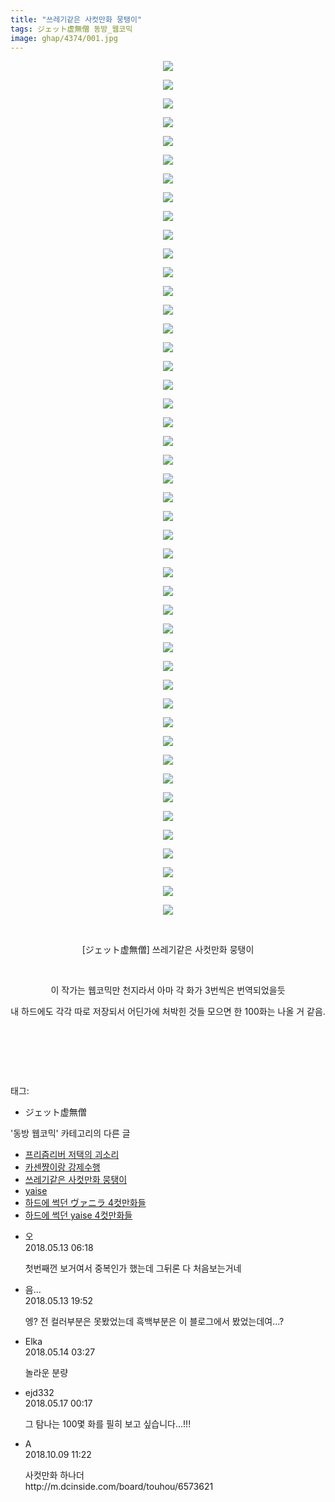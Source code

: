```yaml
---
title: "쓰레기같은 사컷만화 뭉탱이"
tags: ジェット虚無僧 동방_웹코믹
image: ghap/4374/001.jpg
---
```

<div class="article">
<p style="text-align: center; clear: none; float: none;"><img src="{{ site.nasurl }}/ghap/4374/001.jpg"/></p>
<p style="text-align: center; clear: none; float: none;"><img src="{{ site.nasurl }}/ghap/4374/002.jpg"/></p>
<p style="text-align: center; clear: none; float: none;"><img src="{{ site.nasurl }}/ghap/4374/003.jpg"/></p>
<p style="text-align: center; clear: none; float: none;"><img src="{{ site.nasurl }}/ghap/4374/004.jpg"/></p>
<p style="text-align: center; clear: none; float: none;"><img src="{{ site.nasurl }}/ghap/4374/005.jpg"/></p>
<p style="text-align: center; clear: none; float: none;"><img src="{{ site.nasurl }}/ghap/4374/006.jpg"/></p>
<p style="text-align: center; clear: none; float: none;"><img src="{{ site.nasurl }}/ghap/4374/007.jpg"/></p>
<p style="text-align: center; clear: none; float: none;"><img src="{{ site.nasurl }}/ghap/4374/008.jpg"/></p>
<p style="text-align: center; clear: none; float: none;"><img src="{{ site.nasurl }}/ghap/4374/009.jpg"/></p>
<p style="text-align: center; clear: none; float: none;"><img src="{{ site.nasurl }}/ghap/4374/010.jpg"/></p>
<p style="text-align: center; clear: none; float: none;"><img src="{{ site.nasurl }}/ghap/4374/011.jpg"/></p>
<p style="text-align: center; clear: none; float: none;"><img src="{{ site.nasurl }}/ghap/4374/012.jpg"/></p>
<p style="text-align: center; clear: none; float: none;"><img src="{{ site.nasurl }}/ghap/4374/013.jpg"/></p>
<p style="text-align: center; clear: none; float: none;"><img src="{{ site.nasurl }}/ghap/4374/014.jpg"/></p>
<p style="text-align: center; clear: none; float: none;"><img src="{{ site.nasurl }}/ghap/4374/015.jpg"/></p>
<p style="text-align: center; clear: none; float: none;"><img src="{{ site.nasurl }}/ghap/4374/016.jpg"/></p>
<p style="text-align: center; clear: none; float: none;"><img src="{{ site.nasurl }}/ghap/4374/017.jpg"/></p>
<p style="text-align: center; clear: none; float: none;"><img src="{{ site.nasurl }}/ghap/4374/018.jpg"/></p>
<p style="text-align: center; clear: none; float: none;"><img src="{{ site.nasurl }}/ghap/4374/019.jpg"/></p>
<p style="text-align: center; clear: none; float: none;"><img src="{{ site.nasurl }}/ghap/4374/020.jpg"/></p>
<p style="text-align: center; clear: none; float: none;"><img src="{{ site.nasurl }}/ghap/4374/021.jpg"/></p>
<p style="text-align: center; clear: none; float: none;"><img src="{{ site.nasurl }}/ghap/4374/022.jpg"/></p>
<p style="text-align: center; clear: none; float: none;"><img src="{{ site.nasurl }}/ghap/4374/023.jpg"/></p>
<p style="text-align: center; clear: none; float: none;"><img src="{{ site.nasurl }}/ghap/4374/024.jpg"/></p>
<p style="text-align: center; clear: none; float: none;"><img src="{{ site.nasurl }}/ghap/4374/025.jpg"/></p>
<p style="text-align: center; clear: none; float: none;"><img src="{{ site.nasurl }}/ghap/4374/026.jpg"/></p>
<p style="text-align: center; clear: none; float: none;"><img src="{{ site.nasurl }}/ghap/4374/027.jpg"/></p>
<p style="text-align: center; clear: none; float: none;"><img src="{{ site.nasurl }}/ghap/4374/028.jpg"/></p>
<p style="text-align: center; clear: none; float: none;"><img src="{{ site.nasurl }}/ghap/4374/029.jpg"/></p>
<p style="text-align: center; clear: none; float: none;"><img src="{{ site.nasurl }}/ghap/4374/030.jpg"/></p>
<p style="text-align: center; clear: none; float: none;"><img src="{{ site.nasurl }}/ghap/4374/031.jpg"/></p>
<p style="text-align: center; clear: none; float: none;"><img src="{{ site.nasurl }}/ghap/4374/032.jpg"/></p>
<p style="text-align: center; clear: none; float: none;"><img src="{{ site.nasurl }}/ghap/4374/033.jpg"/></p>
<p style="text-align: center; clear: none; float: none;"><img src="{{ site.nasurl }}/ghap/4374/034.jpg"/></p>
<p style="text-align: center; clear: none; float: none;"><img src="{{ site.nasurl }}/ghap/4374/035.jpg"/></p>
<p style="text-align: center; clear: none; float: none;"><img src="{{ site.nasurl }}/ghap/4374/036.jpg"/></p>
<p style="text-align: center; clear: none; float: none;"><img src="{{ site.nasurl }}/ghap/4374/037.jpg"/></p>
<p style="text-align: center; clear: none; float: none;"><img src="{{ site.nasurl }}/ghap/4374/038.jpg"/></p>
<p style="text-align: center; clear: none; float: none;"><img src="{{ site.nasurl }}/ghap/4374/039.jpg"/></p>
<p style="text-align: center; clear: none; float: none;"><img src="{{ site.nasurl }}/ghap/4374/040.jpg"/></p>
<p style="text-align: center; clear: none; float: none;"><img src="{{ site.nasurl }}/ghap/4374/041.jpg"/></p>
<p style="text-align: center; clear: none; float: none;"><img src="{{ site.nasurl }}/ghap/4374/042.jpg"/></p>
<p style="text-align: center; clear: none; float: none;"><img src="{{ site.nasurl }}/ghap/4374/043.jpg"/></p>
<p style="text-align: center; clear: none; float: none;"><img src="{{ site.nasurl }}/ghap/4374/044.jpg"/></p>
<p style="text-align: center; clear: none; float: none;"><img src="{{ site.nasurl }}/ghap/4374/045.jpg"/></p>
<p style="text-align: center; clear: none; float: none;"><img src="{{ site.nasurl }}/ghap/4374/046.jpg"/></p>
<p style="text-align: center; clear: none; float: none;"><br/></p>
<p style="text-align: center; clear: none; float: none;">[ジェット虚無僧] 쓰레기같은 사컷만화 뭉탱이</p>
<p style="text-align: center; clear: none; float: none;"><br/></p>
<p style="text-align: center; clear: none; float: none;">이 작가는 웹코믹만 천지라서 아마 각 화가 3번씩은 번역되었을듯</p>
<p style="text-align: center; clear: none; float: none;">내 하드에도 각각 따로 저장되서 어딘가에 처박힌 것들 모으면 한 100화는 나올 거 같음.</p>
<p style="text-align: center; clear: none; float: none;"><br/></p>
<p style="text-align: center; clear: none; float: none;"><br/></p>
<p><br/></p>
</div><div class="tagTrail">
<p>태그: </p>
<ul>
<li>ジェット虚無僧</li>
</ul>
</div><div class="another">
<p>'동방 웹코믹' 카테고리의 다른 글</p>
<ul>
<li><a href="/2018-05-23-ghap_4381">프리즘리버 저택의 괴소리</a></li>
<li><a href="/2018-05-13-ghap_4286">카센쨩이랑 강제수행</a></li>
<li><a href="/2018-05-13-ghap_4374">쓰레기같은 사컷만화 뭉탱이</a></li>
<li><a href="/2018-05-13-ghap_4372">yaise</a></li>
<li><a href="/2018-05-12-ghap_4363">하드에 썩던 ヴァニラ 4컷만화들</a></li>
<li><a href="/2018-05-12-ghap_4362">하드에 썩던 yaise 4컷만화들</a></li>
</ul>
</div><div class="cb_module cb_fluid">
<div class="cb_wrt cb_profile">
<div class="comment">
<ul>
<li class="cb_thumb_off" id="comment15254917">
<div class="cb_comment_area">
<div class="cb_info_area">
<div class="cb_section">
<span class="cb_nick_name">오</span>
</div>
<div class="cb_section">
<span class="cb_date">2018.05.13 06:18 </span>
</div>
</div>
<div class="cb_dsc_comment">
<p class="cb_dsc">
											첫번째껀 보거여서 중복인가 했는데 그뒤론 다 처음보는거네
										</p>
</div>
</div></li>
<li class="cb_thumb_off" id="comment15255130">
<div class="cb_comment_area">
<div class="cb_info_area">
<div class="cb_section">
<span class="cb_nick_name">음...</span>
</div>
<div class="cb_section">
<span class="cb_date">2018.05.13 19:52 </span>
</div>
</div>
<div class="cb_dsc_comment">
<p class="cb_dsc">
											엥? 전 컬러부분은 못봤었는데 흑백부분은 이 블로그에서 봤었는데여...?
										</p>
</div>
</div></li>
<li class="cb_thumb_off" id="comment15255285">
<div class="cb_comment_area">
<div class="cb_info_area">
<div class="cb_section">
<span class="cb_nick_name">Elka</span>
</div>
<div class="cb_section">
<span class="cb_date">2018.05.14 03:27 </span>
</div>
</div>
<div class="cb_dsc_comment">
<p class="cb_dsc">
											놀라운 분량
										</p>
</div>
</div></li>
<li class="cb_thumb_off" id="comment15257478">
<div class="cb_comment_area">
<div class="cb_info_area">
<div class="cb_section">
<span class="cb_nick_name">ejd332</span>
</div>
<div class="cb_section">
<span class="cb_date">2018.05.17 00:17 </span>
</div>
</div>
<div class="cb_dsc_comment">
<p class="cb_dsc">
											그 탐나는 100몇 화를 필히 보고 싶습니다...!!!
										</p>
</div>
</div></li>
<li class="cb_thumb_off" id="comment15349524">
<div class="cb_comment_area">
<div class="cb_info_area">
<div class="cb_section">
<span class="cb_nick_name">A</span>
</div>
<div class="cb_section">
<span class="cb_date">2018.10.09 11:22 </span>
</div>
</div>
<div class="cb_dsc_comment">
<p class="cb_dsc">
											사컷만화 하나더<br/>
http://m.dcinside.com/board/touhou/6573621
										</p>
</div>
</div></li>
</ul>
</div>
</div><!-- commentList close -->
</div>